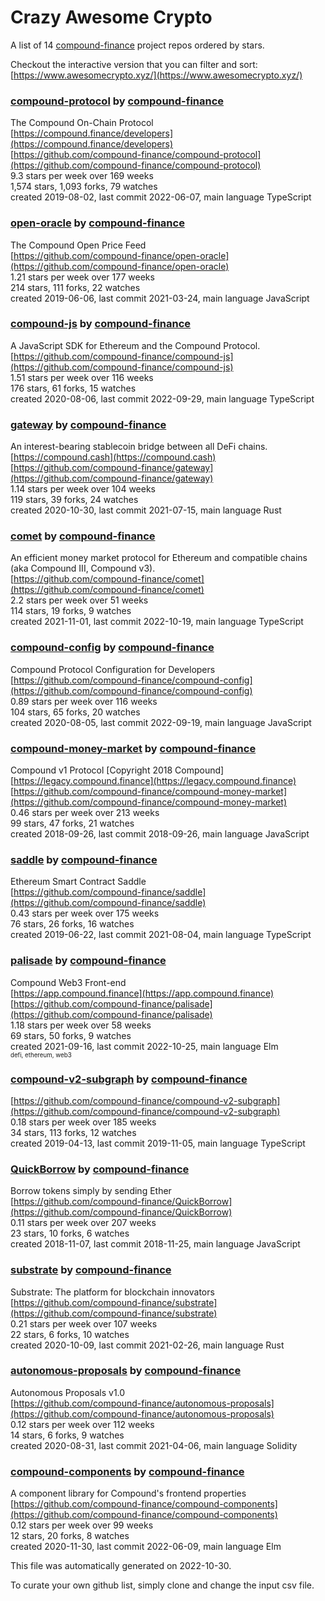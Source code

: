 # Crazy Awesome Crypto
A list of 14 [compound-finance](https://github.com/compound-finance) project repos ordered by stars.  

Checkout the interactive version that you can filter and sort: 
[https://www.awesomecrypto.xyz/](https://www.awesomecrypto.xyz/)  


### [compound-protocol](https://github.com/compound-finance/compound-protocol) by [compound-finance](https://github.com/compound-finance)  
The Compound On-Chain Protocol  
[https://compound.finance/developers](https://compound.finance/developers)  
[https://github.com/compound-finance/compound-protocol](https://github.com/compound-finance/compound-protocol)  
9.3 stars per week over 169 weeks  
1,574 stars, 1,093 forks, 79 watches  
created 2019-08-02, last commit 2022-06-07, main language TypeScript  


### [open-oracle](https://github.com/compound-finance/open-oracle) by [compound-finance](https://github.com/compound-finance)  
The Compound Open Price Feed  
[https://github.com/compound-finance/open-oracle](https://github.com/compound-finance/open-oracle)  
1.21 stars per week over 177 weeks  
214 stars, 111 forks, 22 watches  
created 2019-06-06, last commit 2021-03-24, main language JavaScript  


### [compound-js](https://github.com/compound-finance/compound-js) by [compound-finance](https://github.com/compound-finance)  
A JavaScript SDK for Ethereum and the Compound Protocol.  
[https://github.com/compound-finance/compound-js](https://github.com/compound-finance/compound-js)  
1.51 stars per week over 116 weeks  
176 stars, 61 forks, 15 watches  
created 2020-08-06, last commit 2022-09-29, main language TypeScript  


### [gateway](https://github.com/compound-finance/gateway) by [compound-finance](https://github.com/compound-finance)  
An interest-bearing stablecoin bridge between all DeFi chains.  
[https://compound.cash](https://compound.cash)  
[https://github.com/compound-finance/gateway](https://github.com/compound-finance/gateway)  
1.14 stars per week over 104 weeks  
119 stars, 39 forks, 24 watches  
created 2020-10-30, last commit 2021-07-15, main language Rust  


### [comet](https://github.com/compound-finance/comet) by [compound-finance](https://github.com/compound-finance)  
An efficient money market protocol for Ethereum and compatible chains (aka Compound III, Compound v3).  
[https://github.com/compound-finance/comet](https://github.com/compound-finance/comet)  
2.2 stars per week over 51 weeks  
114 stars, 19 forks, 9 watches  
created 2021-11-01, last commit 2022-10-19, main language TypeScript  


### [compound-config](https://github.com/compound-finance/compound-config) by [compound-finance](https://github.com/compound-finance)  
Compound Protocol Configuration for Developers  
[https://github.com/compound-finance/compound-config](https://github.com/compound-finance/compound-config)  
0.89 stars per week over 116 weeks  
104 stars, 65 forks, 20 watches  
created 2020-08-05, last commit 2022-09-19, main language JavaScript  


### [compound-money-market](https://github.com/compound-finance/compound-money-market) by [compound-finance](https://github.com/compound-finance)  
Compound v1 Protocol [Copyright 2018 Compound]  
[https://legacy.compound.finance](https://legacy.compound.finance)  
[https://github.com/compound-finance/compound-money-market](https://github.com/compound-finance/compound-money-market)  
0.46 stars per week over 213 weeks  
99 stars, 47 forks, 21 watches  
created 2018-09-26, last commit 2018-09-26, main language JavaScript  


### [saddle](https://github.com/compound-finance/saddle) by [compound-finance](https://github.com/compound-finance)  
Ethereum Smart Contract Saddle  
[https://github.com/compound-finance/saddle](https://github.com/compound-finance/saddle)  
0.43 stars per week over 175 weeks  
76 stars, 26 forks, 16 watches  
created 2019-06-22, last commit 2021-08-04, main language TypeScript  


### [palisade](https://github.com/compound-finance/palisade) by [compound-finance](https://github.com/compound-finance)  
Compound Web3 Front-end  
[https://app.compound.finance](https://app.compound.finance)  
[https://github.com/compound-finance/palisade](https://github.com/compound-finance/palisade)  
1.18 stars per week over 58 weeks  
69 stars, 50 forks, 9 watches  
created 2021-09-16, last commit 2022-10-25, main language Elm  
<sub><sup>defi, ethereum, web3</sup></sub>


### [compound-v2-subgraph](https://github.com/compound-finance/compound-v2-subgraph) by [compound-finance](https://github.com/compound-finance)  
  
[https://github.com/compound-finance/compound-v2-subgraph](https://github.com/compound-finance/compound-v2-subgraph)  
0.18 stars per week over 185 weeks  
34 stars, 113 forks, 12 watches  
created 2019-04-13, last commit 2019-11-05, main language TypeScript  


### [QuickBorrow](https://github.com/compound-finance/QuickBorrow) by [compound-finance](https://github.com/compound-finance)  
Borrow tokens simply by sending Ether  
[https://github.com/compound-finance/QuickBorrow](https://github.com/compound-finance/QuickBorrow)  
0.11 stars per week over 207 weeks  
23 stars, 10 forks, 6 watches  
created 2018-11-07, last commit 2018-11-25, main language JavaScript  


### [substrate](https://github.com/compound-finance/substrate) by [compound-finance](https://github.com/compound-finance)  
Substrate: The platform for blockchain innovators  
[https://github.com/compound-finance/substrate](https://github.com/compound-finance/substrate)  
0.21 stars per week over 107 weeks  
22 stars, 6 forks, 10 watches  
created 2020-10-09, last commit 2021-02-26, main language Rust  


### [autonomous-proposals](https://github.com/compound-finance/autonomous-proposals) by [compound-finance](https://github.com/compound-finance)  
Autonomous Proposals v1.0  
[https://github.com/compound-finance/autonomous-proposals](https://github.com/compound-finance/autonomous-proposals)  
0.12 stars per week over 112 weeks  
14 stars, 6 forks, 9 watches  
created 2020-08-31, last commit 2021-04-06, main language Solidity  


### [compound-components](https://github.com/compound-finance/compound-components) by [compound-finance](https://github.com/compound-finance)  
A component library for Compound's frontend properties  
[https://github.com/compound-finance/compound-components](https://github.com/compound-finance/compound-components)  
0.12 stars per week over 99 weeks  
12 stars, 20 forks, 8 watches  
created 2020-11-30, last commit 2022-06-09, main language Elm  


This file was automatically generated on 2022-10-30.  

To curate your own github list, simply clone and change the input csv file.  
